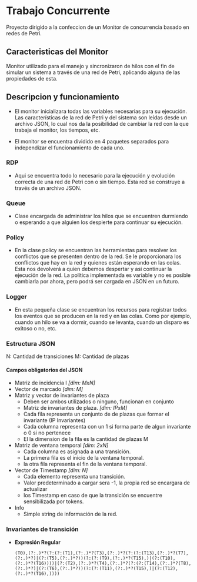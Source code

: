 # Trabajo Concurrente

Proyecto dirigido a la confeccion de un Monitor de concurrencia basado en redes de Petri.

## Caracteristicas del Monitor

Monitor utilizado para el manejo y sincronizaron de hilos con el fin de simular un sistema a través de una red de Petri, aplicando alguna de las propiedades de esta.

## Descripcion y funcionamiento

- El monitor inicializara todas las variables necesarias para su ejecución. Las características de la red
de Petri y del sistema son leídas desde un archivo JSON, lo cual nos da la posibilidad de cambiar la red con la que trabaja el monitor,
los tiempos, etc.

- El monitor se encuentra dividido en 4 paquetes separados para independizar el funcionamiento de cada uno.

### RDP

- Aqui se encuentra todo lo necesario para la ejecución y evolución correcta de una red de Petri con o sin tiempo. Esta red se
construye a través de un archivo JSON.

### Queue

- Clase encargada de administrar los hilos que se encuentren durmiendo o esperando a que alguien los despierte para continuar
su ejecución.

### Policy

- En la clase policy se encuentran las herramientas para resolver los conflictos que se presenten dentro de la red. Se le proporcionara
los conflictos que hay en la red y quienes están esperando en las colas. Esta nos devolverá a quien debemos despertar y asi continuar
la ejecución de la red. La política implementada es variable y no es posible cambiarla por ahora, pero podrá ser cargada en JSON en un futuro.

### Logger

- En esta pequeña clase se encuentran los recursos para registrar todos los eventos que se producen en la red y en las colas.
Como por ejemplo, cuando un hilo se va a dormir, cuando se levanta, cuando un disparo es exitoso o no, etc.

### Estructura JSON

N: Cantidad de transiciones
M: Cantidad de plazas

#### Campos obligatorios del JSON

- Matriz de incidencia I *[dim: MxN]*
- Vector de marcado *[dim: M]*
- Matriz y vector de invariantes de plaza
  - Deben ser ambos utilizados o ninguno, funcionan en conjunto
  - Matriz de invariantes de plaza. *[dim: IPxM]*
  - Cada fila representa un conjunto de de plazas que formar el invariante (IP Invariantes)
  - Cada columna representa con un 1 si forma parte de algun invariante o 0 si no pertenece
  - El la dimension de la fila es la cantidad de plazas M
- Matriz de ventana temporal *[dim: 2xN]*
  - Cada columna es asignada a una transición.
  - La primera fila es el inicio de la ventana temporal.
  - la otra fila representa el fin de la ventana temporal.
- Vector de Timestamp *[dim: N]*
  - Cada elemento representa una transición.
  - Valor predeterminado a cargar sera -1, la propia red se encargara de actualizar
  - los Timestamp en caso de que la transición se encuentre sensibilizada por tokens.
- Info
  - Simple string de información de la red.

### Invariantes de transición

- **Expresión Regular**

      (T0),(?:.)*?(?:(?:(T1),(?:.)*?(T3),(?:.)*?(?:(?:(T13),(?:.)*?(T7),(?:.)*?)|(?:(T5),(?:.)*?))(?:(?:(T9),(?:.)*?(T15),)|(?:(T10),(?:.)*?(T16))))|(?:(T2),(?:.)*?(T4),(?:.)*?(?:(?:(T14),(?:.)*?(T8),(?:.)*?)|(?:(T6),(?:.)*?))(?:(?:(T11),(?:.)*?(T15),)|(?:(T12),(?:.)*?(T16),))))
